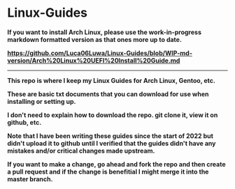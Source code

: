 # Linux-Guides

<b>If you want to install Arch Linux, please use the work-in-progress markdown formatted version as that ones more up to date.

https://github.com/Luca06Luwa/Linux-Guides/blob/WIP-md-version/Arch%20Linux%20UEFI%20Install%20Guide.md

---
This repo is where I keep my Linux Guides for Arch Linux, Gentoo, etc.

These are basic txt documents that you can download for use when installing or setting up.

I don't need to explain how to download the repo. git clone it, view it on github, etc.

Note that I have been writing these guides since the start of 2022 but didn't upload it to github until I verified that the guides didn't have any mistakes and/or critical changes made upstream.

If you want to make a change, go ahead and fork the repo and then create a pull request and if the change is benefitial I might merge it into the master branch.
